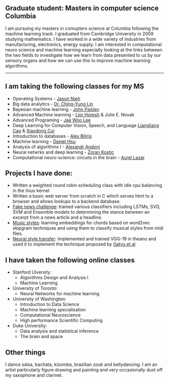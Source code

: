 ## Graduate student: Masters in computer science Columbia

I am pursuing my masters in comupters science at Columbia following the machine learning track. I graduated from Cambridge University in 2009 studying mathematics. I have worked in a wide variety of industries from manufacturing, electronics, energy supply. I am interested in computational neuro science and machine learning especially looking at the links between the two fields to investigate how we learn from data presented to us by our sensory organs and how we can use this to improve machine learning algorithms.

---
## I am taking the following classes for my MS

 - Operating Systems - [Jason Nieh](http://www.cs.columbia.edu/~nieh/)
 - Big data analytics - [Dr. Ching-Yung Lin](https://www.ee.columbia.edu/~cylin/course/bigdata/)
 - Bayesian machine learning - [John Paisley](http://www.columbia.edu/~jwp2128)
 - Advanced Machine learning - [Lior Horesh](http://researcher.watson.ibm.com/researcher/view.php?person=us-lhoresh) & Julie E. Novak
 - Advanced Programing - [Jae Woo Lee](http://www.cs.columbia.edu/~jae/)
 - Deep Learning for Computer Vision, Speech, and Language [Liangliang Cao](http://llcao.net/) & [Xiaodong Cui](http://researcher.watson.ibm.com/researcher/view.php?person=us-cuix)
 - Introduction to databases - [Alex Biliris](http://www.cs.columbia.edu/~biliris/)
 - Machine learning - [Daniel Hsu](http://www.cs.columbia.edu/~djhsu/)
 - Analysis of algorithms I - [Alexandr Andoni](http://www.mit.edu/~andoni/)
 - Neural netwrks and deep learning - [Zoran Kostic](https://sites.google.com/site/mobiledcc/people/zk-my-page/)
 - Computational neuro-science: circuits in the brain - [Aurel Lazar](http://www.ee.columbia.edu/~aurel//)

## Projects I have done:

 * Written a weighted round robin scheduling class with idle cpu balancing in the linux kernel
 * Written a basic web server from scratch in C which serves html to a browser and allows lookups to a backend database.
 * [Fake news challenge](https://goddenrich.github.io/aml-fnc/): trained various classifiers including LSTMs, SVD, SVM and Ensemble models to determining the stance between an excerpt from a news article and a headline.
 * [Music styles](https://goddenrich.github.io/music-styles/): learning embeddings for chords based on word2vec skipgram techniques and using them to classify musical styles from midi files.
 * [Neural style transfer](https://yogeshg.github.io/artistic-styles/): Implemented and trained VGG-19 in theano and used it to implement the technique proposed by [Gatys et al](http://ieeexplore.ieee.org/document/7780634/)

## I have taken the following online classes

* Stanford Uiversity:
  * Algorithms Design and Analysis I
  * Machine Learning
* University of Toronto:
  * Neural Networks for machine learning
* University of Washington:
  * Introduction to Data Science
  * Machine learning specialisation
  * Computational Neuroscience
  * High performance Scientific Computing
* Duke University:
  * Data analysis and statistical inference
  * The brain and space


## Other things

I dance salsa, bachata, kizomba, brazilian zouk and bellydancing. I am an artist particularly figure drawing and painting and very occasionally dust off my saxophone and clarinet.
